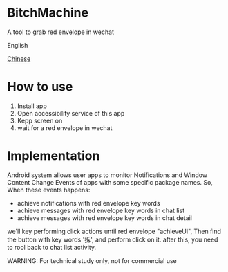 # BitchMachine
A tool to grab red envelope in wechat

English

[Chinese](README.CN.md)

# How to use

1. Install app
2. Open accessibility service of this app
3. Kepp screen on
3. wait for a red envelope in wechat

# Implementation

Android system allows user apps to monitor Notifications and Window Content Change Events of apps with some specific package names. 
So, When these events happens:

- achieve notifications with red envelope key words
- achieve messages with red envelope key words in chat list
- achieve messages with red envelope key words in chat detail

we'll key performing click actions until red envelope "achieveUI", Then find the button with key words '拆', and perform click on it.
after this, you need to rool back to chat list activity.

WARNING: For technical study only, not for commercial use